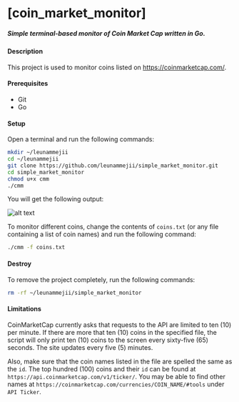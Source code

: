 # [coin_market_monitor]  
##### Simple terminal-based monitor of Coin Market Cap written in Go.  

#### Description  
This project is used to monitor coins listed on https://coinmarketcap.com/.  

#### Prerequisites  
- Git   
- Go  

#### Setup  
Open a terminal and run the following commands:  
```bash
mkdir ~/leunammejii
cd ~/leunammejii
git clone https://github.com/leunammejii/simple_market_monitor.git
cd simple_market_monitor
chmod u+x cmm
./cmm
```

You will get the following output:  

![alt text](https://github.com/leunammejii/coin_market_monitor/blob/master/monitor.png)  

To monitor different coins, change the contents of `coins.txt` (or any file containing a list of coin names) and run the following command:  
```bash
./cmm -f coins.txt
```

#### Destroy  
To remove the project completely,  run the following commands:  
```bash
rm -rf ~/leunammejii/simple_market_monitor
```

#### Limitations  
CoinMarketCap currently asks that requests to the API are limited to ten (10) per minute. If there are more that ten (10) coins in the specified file, the script will only print ten (10) coins to the screen every sixty-five (65) seconds. The site updates every five (5) minutes.  

Also, make sure that the coin names listed in the file are spelled the same as the `id`.  The top hundred (100) coins and their `id` can be found at `https://api.coinmarketcap.com/v1/ticker/`. You may be able to find other names at `https://coinmarketcap.com/currencies/COIN_NAME/#tools` under `API Ticker`.  
